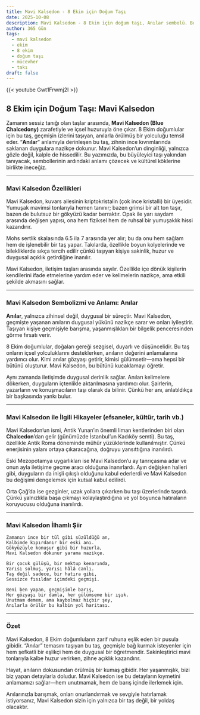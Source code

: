 ```yaml
---
title: Mavi Kalsedon - 8 Ekim için Doğum Taşı
date: 2025-10-08
description: Mavi Kalsedon - 8 Ekim için doğum taşı, Anılar sembolü. Bu özel taşın derin anlamını öğrenin.
author: 365 Gün
tags:
  - mavi kalsedon
  - ekim
  - 8 ekim
  - doğum taşı
  - mücevher
  - takı
draft: false
---
```


{{< youtube Gwt1Frwmj2I >}}

## 8 Ekim için Doğum Taşı: Mavi Kalsedon

Zamanın sessiz tanığı olan taşlar arasında, **Mavi Kalsedon (Blue Chalcedony)** zarafetiyle ve içsel huzuruyla öne çıkar. 8 Ekim doğumlular için bu taş, geçmişin izlerini taşıyan, anılarla örülmüş bir yolculuğu temsil eder. “**Anılar**” anlamıyla derinleşen bu taş, zihnin ince kıvrımlarında saklanan duygulara nazikçe dokunur. Mavi Kalsedon’un dinginliği, yalnızca gözle değil, kalple de hissedilir. Bu yazımızda, bu büyüleyici taşı yakından tanıyacak, sembollerinin ardındaki anlamı çözecek ve kültürel köklerine birlikte ineceğiz.

---

### Mavi Kalsedon Özellikleri

Mavi Kalsedon, kuvars ailesinin kriptokristalin (çok ince kristalli) bir üyesidir. Yumuşak mavimsi tonlarıyla hemen tanınır; bazen grimsi bir alt ton taşır, bazen de bulutsuz bir gökyüzü kadar berraktır. Opak ile yarı saydam arasında değişen yapısı, ona hem fiziksel hem de ruhsal bir yumuşaklık hissi kazandırır.

Mohs sertlik skalasında 6.5 ila 7 arasında yer alır; bu da onu hem sağlam hem de işlenebilir bir taş yapar. Takılarda, özellikle boyun kolyelerinde ve bilekliklerde sıkça tercih edilir çünkü taşıyan kişiye sakinlik, huzur ve duygusal açıklık getirdiğine inanılır.

Mavi Kalsedon, iletişim taşları arasında sayılır. Özellikle içe dönük kişilerin kendilerini ifade etmelerine yardım eder ve kelimelerin nazikçe, ama etkili şekilde akmasını sağlar.

---

### Mavi Kalsedon Sembolizmi ve Anlamı: Anılar

**Anılar**, yalnızca zihinsel değil, duygusal bir süreçtir. Mavi Kalsedon, geçmişte yaşanan anıların duygusal yükünü nazikçe sarar ve onları iyileştirir. Taşıyan kişiye geçmişiyle barışma, yaşanmışlıkları bir bilgelik penceresinden görme fırsatı verir.

8 Ekim doğumlular, doğaları gereği sezgisel, duyarlı ve düşüncelidir. Bu taş onların içsel yolculuklarını desteklerken, anıların değerini anlamalarına yardımcı olur. Kimi anılar gözyaşı getirir, kimisi gülümsetir—ama hepsi bir bütünü oluşturur. Mavi Kalsedon, bu bütünü kucaklamayı öğretir.

Aynı zamanda iletişimde duygusal derinlik sağlar. Anıları kelimelere dökerken, duyguların içtenlikle aktarılmasına yardımcı olur. Şairlerin, yazarların ve konuşmacıların taşı olarak da bilinir. Çünkü her anı, anlatıldıkça bir başkasında yankı bulur.

---

### Mavi Kalsedon ile İlgili Hikayeler (efsaneler, kültür, tarih vb.)

Mavi Kalsedon’un ismi, Antik Yunan’ın önemli liman kentlerinden biri olan **Chalcedon**’dan gelir (günümüzde İstanbul’un Kadıköy semti). Bu taş, özellikle Antik Roma döneminde mühür yüzüklerinde kullanılmıştır. Çünkü enerjisinin yalanı ortaya çıkaracağına, doğruyu yansıttığına inanılırdı.

Eski Mezopotamya uygarlıkları ise Mavi Kalsedon’u ay tanrıçasına adar ve onun ayla iletişime geçme aracı olduğuna inanırlardı. Ayın değişken halleri gibi, duyguların da inişli çıkışlı olduğunu kabul ederlerdi ve Mavi Kalsedon bu değişimi dengelemek için kutsal kabul edilirdi.

Orta Çağ’da ise gezginler, uzak yollara çıkarken bu taşı üzerlerinde taşırdı. Çünkü yalnızlıkla başa çıkmayı kolaylaştırdığına ve yol boyunca hatıraların koruyucusu olduğuna inanılırdı.

---

### Mavi Kalsedon İlhamlı Şiir

```
Zamanın ince bir tül gibi süzüldüğü an,
Kalbimde kıpırdanır bir eski anı.
Gökyüzüyle konuşur gibi bir huzurla,
Mavi Kalsedon dokunur yarama nazikçe.

Bir çocuk gülüşü, bir mektup kenarında,
Yarısı solmuş, yarısı hâlâ canlı.
Taş değil sadece, bir hatıra gibi,
Sessizce fısıldar içimdeki geçmişi.

Beni ben yapan, geçmişimle barış,
Her gözyaşı bir damla, her gülümseme bir ışık.
Unutmam demem, ama kaybolmaz hiçbir şey,
Anılarla örülür bu kalbin yol haritası.
```

---

### Özet

Mavi Kalsedon, 8 Ekim doğumluların zarif ruhuna eşlik eden bir pusula gibidir. “Anılar” temasını taşıyan bu taş, geçmişle bağ kurmak isteyenler için hem şefkatli bir eşlikçi hem de duygusal bir öğretmendir. Sakinleştirici mavi tonlarıyla kalbe huzur verirken, zihne açıklık kazandırır.

Hayat, anıların dokusundan örülmüş bir kumaş gibidir. Her yaşanmışlık, bizi biz yapan detaylarla doludur. Mavi Kalsedon ise bu detayların kıymetini anlamamızı sağlar—hem unutmamak, hem de barış içinde ilerlemek için.

Anılarınızla barışmak, onları onurlandırmak ve sevgiyle hatırlamak istiyorsanız, Mavi Kalsedon sizin için yalnızca bir taş değil, bir yoldaş olacaktır.